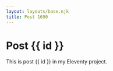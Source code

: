 ```yaml
---
layout: layouts/base.njk
title: Post 1690
---
```


# Post {{ id }}

This is post {{ id }} in my Eleventy project.
